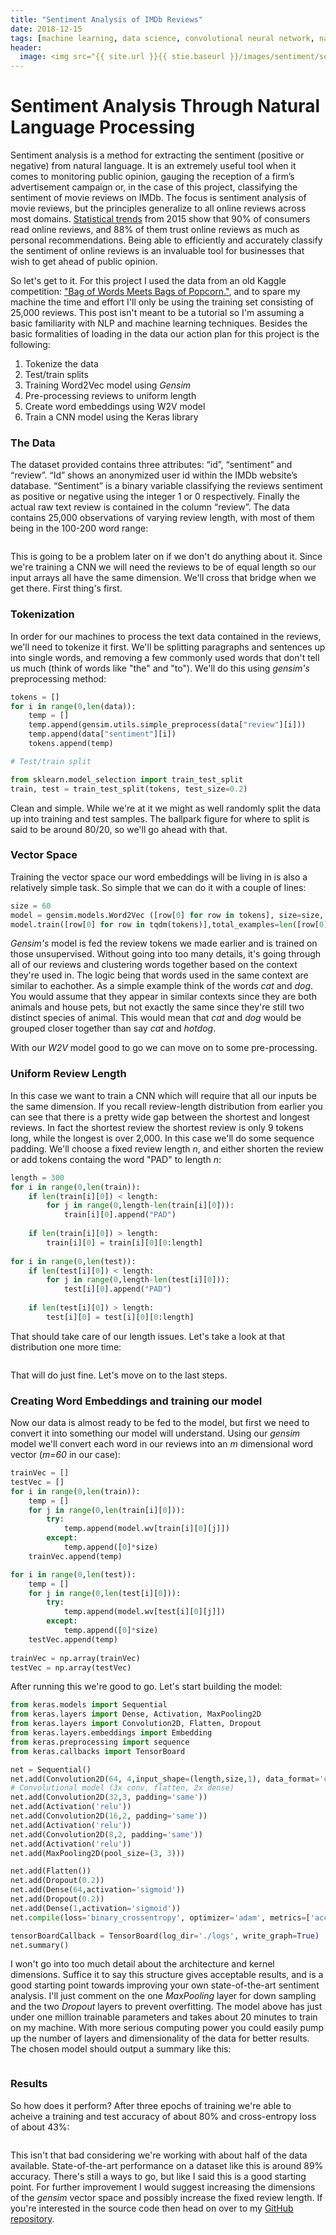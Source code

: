 ```yaml
---
title: "Sentiment Analysis of IMDb Reviews"
date: 2018-12-15
tags: [machine learning, data science, convolutional neural network, natural language processing]
header: 
  image: <img src="{{ site.url }}{{ stie.baseurl }}/images/sentiment/sent.jpg" alt="">
---
```


# Sentiment Analysis Through Natural Language Processing

Sentiment analysis is a method for extracting the sentiment (positive or negative) from natural language. It is an extremely useful tool when it comes to monitoring public opinion, gauging the reception of a firm’s advertisement campaign or, in the case of this project, classifying the sentiment of movie reviews on IMDb. The focus is sentiment analysis of movie reviews, but the principles generalize to all online reviews across most domains. [Statistical trends](https://www.business2community.com/infographics/impact-online-reviews-customers-buying-decisions-infographic-01280945 ) from 2015 show that 90% of consumers read online reviews, and 88% of them trust online reviews as much as personal recommendations. Being able to efficiently and accurately classify the sentiment of online reviews is an invaluable tool for businesses that wish to get ahead of public opinion.

So let's get to it. For this project I used the data from an old Kaggle competition: ["Bag of Words Meets Bags of Popcorn."](https://www.kaggle.com/ymanojkumar023/kumarmanoj-bag-of-words-meets-bags-of-popcorn/home ), and to spare my machine the time and effort I'll only be using the training set consisting of 25,000 reviews. This post isn't meant to be a tutorial so I'm assuming a basic familiarity with NLP and machine learning techniques. Besides the basic formalities of loading in the data our action plan for this project is the following:

1. Tokenize the data
2. Test/train splits
3. Training Word2Vec model using *Gensim*
4. Pre-processing reviews to uniform length
5. Create word embeddings using W2V model
6. Train a CNN model using the Keras library

### The Data

The dataset provided contains three attributes: “id”, “sentiment” and “review”. “Id” shows an anonymized user id within the IMDb website’s database. “Sentiment” is a binary variable classifying the reviews sentiment as positive or negative using the integer 1 or 0 respectively. Finally the actual raw text review is contained in the column “review”. The data contains 25,000 observations of varying review length, with most of them being in the 100-200 word range:

<img src="{{ site.url }}{{ stie.baseurl }}/images/sentiment/distribution.png" alt="">

This is going to be a problem later on if we don't do anything about it. Since we're training a CNN we will need the reviews to be of equal length so our input arrays all have the same dimension. We'll cross that bridge when we get there. First thing's first.

### Tokenization

In order for our machines to process the text data contained in the reviews, we'll need to tokenize it first. We'll be splitting paragraphs and sentences up into single words, and removing a few commonly used words that don't tell us much (think of words like "the" and "to"). We'll do this using *gensim's* preprocessing method:

```python
tokens = []
for i in range(0,len(data)):
    temp = []
    temp.append(gensim.utils.simple_preprocess(data["review"][i]))
    temp.append(data["sentiment"][i])
    tokens.append(temp)

# Test/train split

from sklearn.model_selection import train_test_split
train, test = train_test_split(tokens, test_size=0.2)
```

Clean and simple. While we're at it we might as well randomly split the data up into training and test samples. The ballpark figure for where to split is said to be around 80/20, so we'll go ahead with that.

### Vector Space

Training the vector space our word embeddings will be living in is also a relatively simple task. So simple that we can do it with a couple of lines:

```python
size = 60
model = gensim.models.Word2Vec ([row[0] for row in tokens], size=size, window=7, min_count=10, workers=10)
model.train([row[0] for row in tqdm(tokens)],total_examples=len([row[0] for row in tokens]),epochs=10)
```

*Gensim's* model is fed the review tokens we made earlier and is trained on those unsupervised. Without going into too many details, it's going through all of our reviews and clustering words together based on the context they're used in. The logic being that words used in the same context are similar to eachother. As a simple example think of the words *cat* and *dog*. You would assume that they appear in similar contexts since they are both animals and house pets, but not exactly the same since they're still two distinct species of animal. This would mean that *cat* and *dog* would be grouped closer together than say *cat* and *hotdog*.

With our *W2V* model good to go we can move on to some pre-processing.

### Uniform Review Length

In this case we want to train a CNN which will require that all our inputs be the same dimension. If you recall review-length distribution from earlier you can see that there is a pretty wide gap between the shortest and longest reviews. In fact the shortest review the shortest review is only 9 tokens long, while the longest is over 2,000. In this case we'll do some sequence padding. We'll choose a fixed review length *n*, and either shorten the review or add tokens containg the word "PAD" to length *n*:

```python
length = 300
for i in range(0,len(train)):
    if len(train[i][0]) < length:
        for j in range(0,length-len(train[i][0])):
            train[i][0].append("PAD")
    
    if len(train[i][0]) > length:
        train[i][0] = train[i][0][0:length]
        
for i in range(0,len(test)):
    if len(test[i][0]) < length:
        for j in range(0,length-len(test[i][0])):
            test[i][0].append("PAD")
    
    if len(test[i][0]) > length:
        test[i][0] = test[i][0][0:length]
```

That should take care of our length issues. Let's take a look at that distribution one more time:

<img src="{{ site.url }}{{ stie.baseurl }}/images/sentiment/distcorrect.png" alt="">

That will do just fine. Let's move on to the last steps.

### Creating Word Embeddings and training our model

Now our data is almost ready to be fed to the model, but first we need to convert it into something our model will understand. Using our *gensim* model we'll convert each word in our reviews into an *m* dimensional word vector (*m=60* in our case):

```python
trainVec = []
testVec = []
for i in range(0,len(train)):
    temp = []
    for j in range(0,len(train[i][0])):
        try:
            temp.append(model.wv[train[i][0][j]])
        except:
            temp.append([0]*size)
    trainVec.append(temp)

for i in range(0,len(test)):
    temp = []
    for j in range(0,len(test[i][0])):
        try:
            temp.append(model.wv[test[i][0][j]])
        except:
            temp.append([0]*size)
    testVec.append(temp)
    
trainVec = np.array(trainVec)
testVec = np.array(testVec)
```
After running this we're good to go. Let's start building the model:

```python
from keras.models import Sequential
from keras.layers import Dense, Activation, MaxPooling2D
from keras.layers import Convolution2D, Flatten, Dropout
from keras.layers.embeddings import Embedding
from keras.preprocessing import sequence
from keras.callbacks import TensorBoard

net = Sequential()
net.add(Convolution2D(64, 4,input_shape=(length,size,1), data_format='channels_last'))
# Convolutional model (3x conv, flatten, 2x dense)
net.add(Convolution2D(32,3, padding='same'))
net.add(Activation('relu'))
net.add(Convolution2D(16,2, padding='same'))
net.add(Activation('relu'))
net.add(Convolution2D(8,2, padding='same'))
net.add(Activation('relu'))
net.add(MaxPooling2D(pool_size=(3, 3)))

net.add(Flatten())
net.add(Dropout(0.2))
net.add(Dense(64,activation='sigmoid'))
net.add(Dropout(0.2))
net.add(Dense(1,activation='sigmoid'))
net.compile(loss='binary_crossentropy', optimizer='adam', metrics=['accuracy'])

tensorBoardCallback = TensorBoard(log_dir='./logs', write_graph=True)
net.summary()
```

I won't go into too much detail about the architecture and kernel dimensions. Suffice it to say this structure gives acceptable results, and is a good starting point towards improving your own state-of-the-art sentiment analysis. I'll just comment on the one *MaxPooling* layer for down sampling and the two *Dropout* layers to prevent overfitting. The model above has just under one million trainable parameters and takes about 20 minutes to train on my machine. With more serious computing power you could easily pump up the number of layers and dimensionality of the data for better results. The chosen model should output a summary like this:

<img src="{{ site.url }}{{ stie.baseurl }}/images/sentiment/summary.png" alt="">

### Results

So how does it perform? After three epochs of training we're able to acheive a training and test accuracy of about 80% and cross-entropy loss of about 43%:

<img src="{{ site.url }}{{ stie.baseurl }}/images/sentiment/results.png" alt="">

This isn't that bad considering we're working with about half of the data available. State-of-the-art performance on a dataset like this is around 89% accuracy. There's still a ways to go, but like I said this is a good starting point. For further improvement I would suggest increasing the dimensions of the *gensim* vector space and possibly increase the fixed review length. If you're interested in the source code then head on over to my [GitHub repository](https://github.com/CBrucePerkins/IMDb-Sentiment).